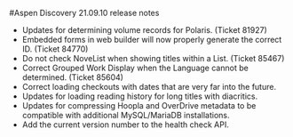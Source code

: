#Aspen Discovery 21.09.10 release notes
- Updates for determining volume records for Polaris. (Ticket 81927)
- Embedded forms in web builder will now properly generate the correct ID. (Ticket 84770)
- Do not check NoveList when showing titles within a List. (Ticket 85467)   
- Correct Grouped Work Display when the Language cannot be determined. (Ticket 85604)
- Correct loading checkouts with dates that are very far into the future. 
- Updates for loading reading history for long titles with diacritics.
- Updates for compressing Hoopla and OverDrive metadata to be compatible with additional MySQL/MariaDB installations. 
- Add the current version number to the health check API. 
